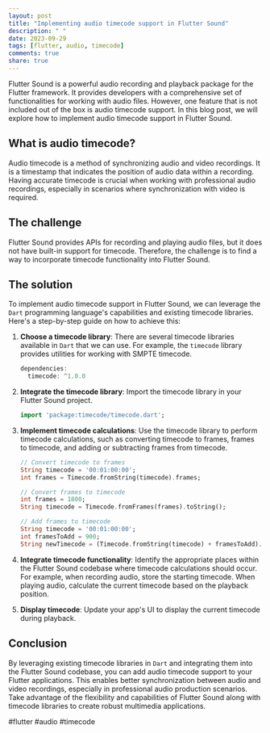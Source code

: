 ```yaml
---
layout: post
title: "Implementing audio timecode support in Flutter Sound"
description: " "
date: 2023-09-29
tags: [flutter, audio, timecode]
comments: true
share: true
---
```


Flutter Sound is a powerful audio recording and playback package for the Flutter framework. It provides developers with a comprehensive set of functionalities for working with audio files. However, one feature that is not included out of the box is audio timecode support. In this blog post, we will explore how to implement audio timecode support in Flutter Sound.

## What is audio timecode?

Audio timecode is a method of synchronizing audio and video recordings. It is a timestamp that indicates the position of audio data within a recording. Having accurate timecode is crucial when working with professional audio recordings, especially in scenarios where synchronization with video is required.

## The challenge

Flutter Sound provides APIs for recording and playing audio files, but it does not have built-in support for timecode. Therefore, the challenge is to find a way to incorporate timecode functionality into Flutter Sound.

## The solution

To implement audio timecode support in Flutter Sound, we can leverage the `Dart` programming language's capabilities and existing timecode libraries. Here's a step-by-step guide on how to achieve this:

1. **Choose a timecode library**: There are several timecode libraries available in `Dart` that we can use. For example, the `timecode` library provides utilities for working with SMPTE timecode.

   ```dart
   dependencies:
     timecode: ^1.0.0
   ```

2. **Integrate the timecode library**: Import the timecode library in your Flutter Sound project.

   ```dart
   import 'package:timecode/timecode.dart';
   ```

3. **Implement timecode calculations**: Use the timecode library to perform timecode calculations, such as converting timecode to frames, frames to timecode, and adding or subtracting frames from timecode.

   ```dart
   // Convert timecode to frames
   String timecode = '00:01:00:00';
   int frames = Timecode.fromString(timecode).frames;

   // Convert frames to timecode
   int frames = 1800;
   String timecode = Timecode.fromFrames(frames).toString();

   // Add frames to timecode
   String timecode = '00:01:00:00';
   int framesToAdd = 900;
   String newTimecode = (Timecode.fromString(timecode) + framesToAdd).toString();
   ```

4. **Integrate timecode functionality**: Identify the appropriate places within the Flutter Sound codebase where timecode calculations should occur. For example, when recording audio, store the starting timecode. When playing audio, calculate the current timecode based on the playback position.

5. **Display timecode**: Update your app's UI to display the current timecode during playback.

## Conclusion

By leveraging existing timecode libraries in `Dart` and integrating them into the Flutter Sound codebase, you can add audio timecode support to your Flutter applications. This enables better synchronization between audio and video recordings, especially in professional audio production scenarios. Take advantage of the flexibility and capabilities of Flutter Sound along with timecode libraries to create robust multimedia applications.

#flutter #audio #timecode